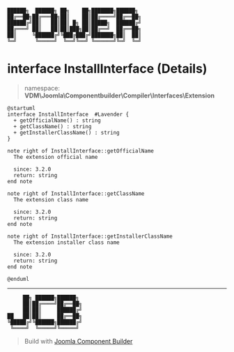 ```
██████╗  ██████╗ ██╗    ██╗███████╗██████╗
██╔══██╗██╔═══██╗██║    ██║██╔════╝██╔══██╗
██████╔╝██║   ██║██║ █╗ ██║█████╗  ██████╔╝
██╔═══╝ ██║   ██║██║███╗██║██╔══╝  ██╔══██╗
██║     ╚██████╔╝╚███╔███╔╝███████╗██║  ██║
╚═╝      ╚═════╝  ╚══╝╚══╝ ╚══════╝╚═╝  ╚═╝
```
# interface InstallInterface (Details)
> namespace: **VDM\Joomla\Componentbuilder\Compiler\Interfaces\Extension**
```uml
@startuml
interface InstallInterface  #Lavender {
  + getOfficialName() : string
  + getClassName() : string
  + getInstallerClassName() : string
}

note right of InstallInterface::getOfficialName
  The extension official name

  since: 3.2.0
  return: string
end note

note right of InstallInterface::getClassName
  The extension class name

  since: 3.2.0
  return: string
end note

note right of InstallInterface::getInstallerClassName
  The extension installer class name

  since: 3.2.0
  return: string
end note
 
@enduml
```

---
```
     ██╗ ██████╗██████╗
     ██║██╔════╝██╔══██╗
     ██║██║     ██████╔╝
██   ██║██║     ██╔══██╗
╚█████╔╝╚██████╗██████╔╝
 ╚════╝  ╚═════╝╚═════╝
```
> Build with [Joomla Component Builder](https://git.vdm.dev/joomla/Component-Builder)

